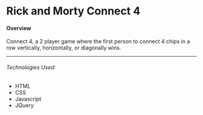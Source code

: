 # Rick and Morty Connect 4 

#### Overview

Connect 4, a 2 player game where the first person to connect 4 chips in a row vertically, horizontally, or diagonally wins. 

---

###### Technologies Used:

- HTML
- CSS
- Javascript
- JQuery








